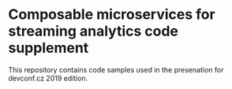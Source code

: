 # Composable microservices for streaming analytics code supplement

This repository contains code samples used in the presenation for devconf.cz
2019 edition.
